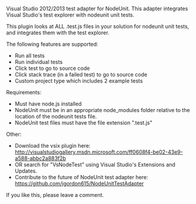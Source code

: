 Visual Studio 2012/2013 test adapter for NodeUnit.  This adapter integrates Visual Studio's test explorer with nodeunit unit tests.

This plugin looks at ALL .test.js files in your solution for nodeunit unit tests, and integrates them with the test explorer.

The following features are supported:
 * Run all tests
 * Run individual tests
 * Click test to go to source code
 * Click stack trace (in a failed test) to go to source code
 * Custom project type which includes 2 example tests

Requirements:
 * Must have node.js installed
 * NodeUnit must be in an appropriate node_modules folder relative to the location of the nodeunit tests file.  
 * NodeUnit test files must have the file extension ".test.js"

Other:
 * Download the vsix plugin here: http://visualstudiogallery.msdn.microsoft.com/ff0608f4-be02-43e9-a588-abbc2a883f2b
 * OR search for "VsNodeTest" using Visual Studio's Extensions and Updates.
 * Contribute to the future of NodeUnit test adapter here: https://github.com/jgordon615/NodeUnitTestAdapter

If you like this, please leave a comment.